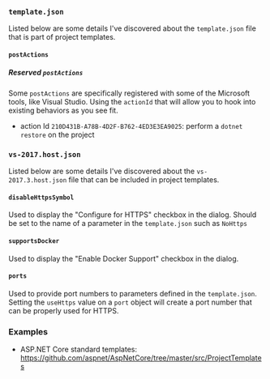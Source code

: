 ### `template.json`
Listed below are some details I've discovered about the `template.json` file that is part of project templates.

#### `postActions`

##### Reserved `postActions`
Some `postActions` are specifically registered with some of the Microsoft tools, like Visual Studio. Using the `actionId` that will allow you to hook into existing behaviors as you see fit.

* action Id `210D431B-A78B-4D2F-B762-4ED3E3EA9025`: perform a `dotnet restore` on the project

### `vs-2017.host.json`
Listed below are some details I've discovered about the `vs-2017.3.host.json` file that can be included in project templates.

#### `disableHttpsSymbol`
Used to display the "Configure for HTTPS" checkbox in the dialog. Should be set to the name of a parameter in the `template.json` such as `NoHttps`

#### `supportsDocker`
Used to display the "Enable Docker Support" checkbox in the dialog.

#### `ports`
Used to provide port numbers to parameters defined in the `template.json`. Setting the `useHttps` value on a `port` object will create a port number that can be properly used for HTTPS.

### Examples
* ASP.NET Core standard templates: https://github.com/aspnet/AspNetCore/tree/master/src/ProjectTemplates